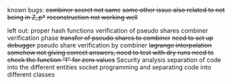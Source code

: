 known bugs:
~~combiner secret not same~~
~~some other issue also related to not being in Z_p*~~
~~reconstruction not working well~~

left out:
proper hash functions
verification of pseudo shares
combiner verification phase
~~transfer of pseudo shares to combiner~~
~~need to set up debugger~~
pseudo share verification by combiner
~~lagrange interpolation somehow not giving correct answers, need to test with dry runs need to check the function "f" for zero values~~
Security analysis
separation of code into the different entities
socket programming and separating code into different classes